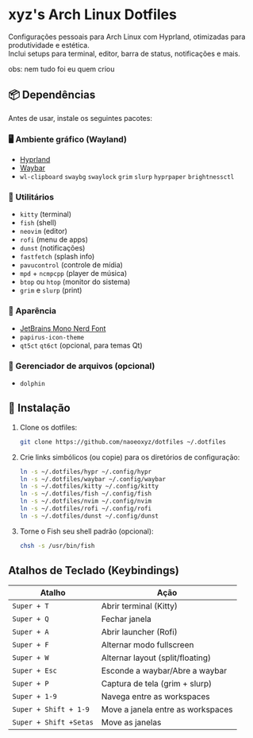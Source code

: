 #  xyz's Arch Linux Dotfiles

Configurações pessoais para Arch Linux com Hyprland, otimizadas para produtividade e estética.  
Inclui setups para terminal, editor, barra de status, notificações e mais. 

obs: nem tudo foi eu quem criou

## 📦 Dependências

Antes de usar, instale os seguintes pacotes:

### 🖥️ Ambiente gráfico (Wayland)
- [Hyprland](https://github.com/hyprwm/Hyprland)
- [Waybar](https://github.com/Alexays/Waybar)
- `wl-clipboard` `swaybg` `swaylock` `grim` `slurp` `hyprpaper` `brightnessctl`

### 🧰 Utilitários
- `kitty` (terminal)
- `fish` (shell)
- `neovim` (editor)
- `rofi` (menu de apps)
- `dunst` (notificações)
- `fastfetch` (splash info)
- `pavucontrol` (controle de mídia)
- `mpd` + `ncmpcpp` (player de música)
- `btop` ou `htop` (monitor do sistema)
- `grim` e `slurp` (print)

### 🎨 Aparência
- [JetBrains Mono Nerd Font](https://www.nerdfonts.com/font-downloads)
- `papirus-icon-theme`
- `qt5ct` `qt6ct` (opcional, para temas Qt)

### 📁 Gerenciador de arquivos (opcional)
- `dolphin`

## 🚀 Instalação

1. Clone os dotfiles:
   ```bash
   git clone https://github.com/naoeoxyz/dotfiles ~/.dotfiles

2. Crie links simbólicos (ou copie) para os diretórios de configuração:

   ```bash
   ln -s ~/.dotfiles/hypr ~/.config/hypr
   ln -s ~/.dotfiles/waybar ~/.config/waybar
   ln -s ~/.dotfiles/kitty ~/.config/kitty
   ln -s ~/.dotfiles/fish ~/.config/fish
   ln -s ~/.dotfiles/nvim ~/.config/nvim
   ln -s ~/.dotfiles/rofi ~/.config/rofi
   ln -s ~/.dotfiles/dunst ~/.config/dunst
3. Torne o Fish seu shell padrão (opcional):
   ```bash
   chsh -s /usr/bin/fish

## Atalhos de Teclado (Keybindings)
| Atalho                | Ação                               |
| --------------------- | ---------------------------------- |
| `Super + T`           | Abrir terminal (Kitty)             |
| `Super + Q`           | Fechar janela                      |
| `Super + A`           | Abrir launcher (Rofi)              |
| `Super + F`           | Alternar modo fullscreen           |
| `Super + W`           | Alternar layout (split/floating)   |
| `Super + Esc`         | Esconde a waybar/Abre a waybar     |
| `Super + P`           | Captura de tela (grim + slurp)     |
| `Super + 1-9`         | Navega entre as workspaces         |
| `Super + Shift + 1-9` | Move a janela entre as workspaces  |
| `Super + Shift +Setas`| Move as janelas                    |


